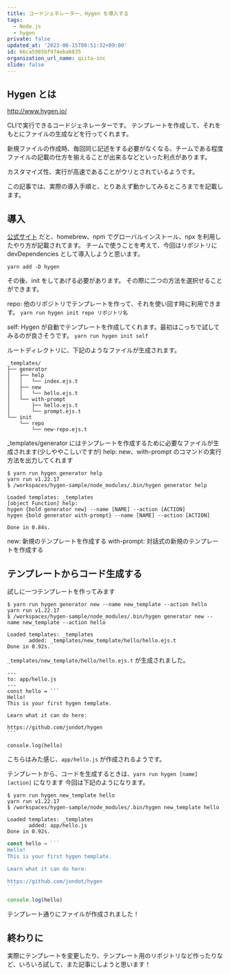 ```yaml
---
title: コードジェネレーター、Hygen を導入する
tags:
  - Node.js
  - hygen
private: false
updated_at: '2023-06-15T00:51:32+09:00'
id: 66ca5985bf974eba6835
organization_url_name: qiita-inc
slide: false
---
```

## Hygen とは

http://www.hygen.io/

CLIで実行できるコードジェネレーターです。
テンプレートを作成して、それをもとにファイルの生成などを行ってくれます。

新規ファイルの作成時、毎回同じ記述をする必要がなくなる、チームである程度ファイルの記載の仕方を揃えることが出来るなどといった利点があります。

カスタマイズ性、実行が高速であることがウリとされているようです。

この記事では、実際の導入手順と、とりあえず動かしてみるところまでを記載します。

## 導入

[公式サイト](https://www.hygen.io/docs/quick-start/) だと、homebrew、npm でグローバルインストール、npx を利用したやり方が記載されてます。
チームで使うことを考えて、今回はリポジトリにdevDependencies として導入しようと思います。

`yarn add -D hygen`

その後、init をしてあげる必要があります。
その際に二つの方法を選択せることができます。

repo: 他のリポジトリでテンプレートを作って、それを使い回す時に利用できます。
`yarn run hygen init repo リポジトリ名`

self: Hygen が自動でテンプレートを作成してくれます。最初はこっちで試してみるのが良さそうです。
`yarn run hygen init self`

ルートディレクトリに、下記のようなファイルが生成されます。

```
_templates/
├── generator
│   ├── help
│   │   └── index.ejs.t
│   ├── new
│   │   └── hello.ejs.t
│   └── with-prompt
│       ├── hello.ejs.t
│       └── prompt.ejs.t
└── init
    └── repo
        └── new-repo.ejs.t
```

_templates/generator にはテンプレートを作成するために必要なファイルが生成されます(少しややこしいですが)
help: new、with-prompt のコマンドの実行方法を出力してくれます

```
$ yarn run hygen generator help
yarn run v1.22.17
$ /workspaces/hygen-sample/node_modules/.bin/hygen generator help

Loaded templates: _templates
[object Function] help:
hygen {bold generator new} --name [NAME] --action [ACTION]
hygen {bold generator with-prompt} --name [NAME] --action [ACTION]

Done in 0.84s.
```

new: 新規のテンプレートを作成する
with-prompt: 対話式の新規のテンプレートを作成する

## テンプレートからコード生成する

試しに一つテンプレートを作ってみます

```
$ yarn run hygen generator new --name new_template --action hello
yarn run v1.22.17
$ /workspaces/hygen-sample/node_modules/.bin/hygen generator new --name new_template --action hello

Loaded templates: _templates
       added: _templates/new_template/hello/hello.ejs.t
Done in 0.92s.
```

`_templates/new_template/hello/hello.ejs.t` が生成されました。

````_templates/new_template/hello/hello.ejs.t
---
to: app/hello.js
---
const hello = ```
Hello!
This is your first hygen template.

Learn what it can do here:

https://github.com/jondot/hygen
```

console.log(hello)

````

こちらはみた感じ、`app/hello.js` が作成されるようです。

テンプレートから、コードを生成するときは、`yarn run hygen [name] [action]` になります
今回は下記のようになります。

```
$ yarn run hygen new_template hello
yarn run v1.22.17
$ /workspaces/hygen-sample/node_modules/.bin/hygen new_template hello

Loaded templates: _templates
       added: app/hello.js
Done in 0.92s.
```

````js:app/hello.js
const hello = ```
Hello!
This is your first hygen template.

Learn what it can do here:

https://github.com/jondot/hygen
```

console.log(hello)
````

テンプレート通りにファイルが作成されました！

## 終わりに

実際にテンプレートを変更したり、テンプレート用のリポジトリなど作ったりなど、いろいろ試して、また記事にしようと思います！
